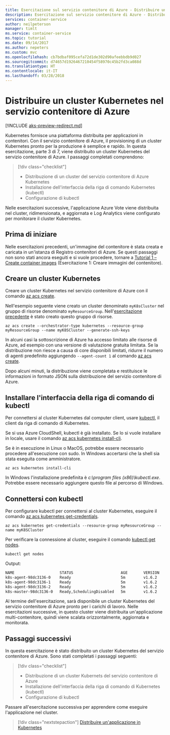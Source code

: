 ```yaml
---
title: Esercitazione sul servizio contenitore di Azure - Distribuire un cluster
description: Esercitazione sul servizio contenitore di Azure - Distribuire un cluster
services: container-service
author: neilpeterson
manager: timlt
ms.service: container-service
ms.topic: tutorial
ms.date: 09/14/2017
ms.author: nepeters
ms.custom: mvc
ms.openlocfilehash: cb7bdbaf095cefa72d1de302d90afeebbdb9d027
ms.sourcegitcommit: d74657d1926467210454f58970c45b2fd3ca088d
ms.translationtype: HT
ms.contentlocale: it-IT
ms.lasthandoff: 03/28/2018
---
```

# <a name="deploy-a-kubernetes-cluster-in-azure-container-service"></a>Distribuire un cluster Kubernetes nel servizio contenitore di Azure

[!INCLUDE [aks-preview-redirect.md](../../../includes/aks-preview-redirect.md)]

Kubernetes fornisce una piattaforma distribuita per applicazioni in contenitori. Con il servizio contenitore di Azure, il provisioning di un cluster Kubernetes pronto per la produzione è semplice e rapido. In questa esercitazione, parte 3 di 7, viene distribuito un cluster Kubernetes del servizio contenitore di Azure. I passaggi completati comprendono:

> [!div class="checklist"]
> * Distribuzione di un cluster del servizio contenitore di Azure Kubernetes
> * Installazione dell'interfaccia della riga di comando Kubernetes (kubectl)
> * Configurazione di kubectl

Nelle esercitazioni successive, l'applicazione Azure Vote viene distribuita nel cluster, ridimensionata, e aggiornata e Log Analytics viene configurato per monitorare il cluster Kubernetes.

## <a name="before-you-begin"></a>Prima di iniziare

Nelle esercitazioni precedenti, un'immagine del contenitore è stata creata e caricata in un'istanza di Registro contenitori di Azure. Se questi passaggi non sono stati ancora eseguiti e si vuole procedere, tornare a [Tutorial 1 – Create container images](./container-service-tutorial-kubernetes-prepare-app.md) (Esercitazione 1: Creare immagini del contenitore).

## <a name="create-kubernetes-cluster"></a>Creare un cluster Kubernetes

Creare un cluster Kubernetes nel servizio contenitore di Azure con il comando [az acs create](/cli/azure/acs#az_acs_create). 

Nell'esempio seguente viene creato un cluster denominato `myK8sCluster` nel gruppo di risorse denominato `myResourceGroup`. Nell'[esercitazione precedente](./container-service-tutorial-kubernetes-prepare-acr.md) è stato creato questo gruppo di risorse.

```azurecli-interactive 
az acs create --orchestrator-type kubernetes --resource-group myResourceGroup --name myK8SCluster --generate-ssh-keys 
```

In alcuni casi la sottoscrizione di Azure ha accesso limitato alle risorse di Azure, ad esempio con una versione di valutazione gratuita limitata. Se la distribuzione non riesce a causa di core disponibili limitati, ridurre il numero di agenti predefinito aggiungendo `--agent-count 1` al comando [az acs create](/cli/azure/acs#az_acs_create). 

Dopo alcuni minuti, la distribuzione viene completata e restituisce le informazioni in formato JSON sulla distribuzione del servizio contenitore di Azure.

## <a name="install-the-kubectl-cli"></a>Installare l'interfaccia della riga di comando di kubectl

Per connettersi al cluster Kubernetes dal computer client, usare [kubectl](https://kubernetes.io/docs/user-guide/kubectl/), il client da riga di comando di Kubernetes. 

Se si usa Azure CloudShell, kubectl è già installato. Se lo si vuole installare in locale, usare il comando [az acs kubernetes install-cli](/cli/azure/acs/kubernetes#install-cli).

Se è in esecuzione in Linux o MacOS, potrebbe essere necessario procedere all'esecuzione con sudo. In Windows accertarsi che la shell sia stata eseguita come amministratore.

```azurecli-interactive 
az acs kubernetes install-cli 
```

In Windows l'installazione predefinita è *c:\program files (x86)\kubectl.exe*. Potrebbe essere necessario aggiungere questo file al percorso di Windows. 

## <a name="connect-with-kubectl"></a>Connettersi con kubectl

Per configurare kubectl per connettersi al cluster Kubernetes, eseguire il comando [az acs kubernetes get-credentials](/cli/azure/acs/kubernetes#get-credentials).

```azurecli-interactive 
az acs kubernetes get-credentials --resource-group myResourceGroup --name myK8SCluster
```

Per verificare la connessione al cluster, eseguire il comando [kubectl get nodes](https://kubernetes.io/docs/user-guide/kubectl/v1.6/#get).

```azurecli-interactive
kubectl get nodes
```

Output:

```bash
NAME                    STATUS                     AGE       VERSION
k8s-agent-98dc3136-0    Ready                      5m        v1.6.2
k8s-agent-98dc3136-1    Ready                      5m        v1.6.2
k8s-agent-98dc3136-2    Ready                      5m        v1.6.2
k8s-master-98dc3136-0   Ready,SchedulingDisabled   5m        v1.6.2
```

Al termine dell'esercitazione, sarà disponibile un cluster Kubernetes del servizio contenitore di Azure pronto per i carichi di lavoro. Nelle esercitazioni successive, in questo cluster viene distribuita un'applicazione multi-contenitore, quindi viene scalata orizzontalmente, aggiornata e monitorata.

## <a name="next-steps"></a>Passaggi successivi

In questa esercitazione è stato distribuito un cluster Kubernetes del servizio contenitore di Azure. Sono stati completati i passaggi seguenti:

> [!div class="checklist"]
> * Distribuzione di un cluster Kubernets del servizio contenitore di Azure
> * Installazione dell'interfaccia della riga di comando di Kubernetes (kubectl)
> * Configurazione di kubectl

Passare all'esercitazione successiva per apprendere come eseguire l'applicazione nel cluster.

> [!div class="nextstepaction"]
> [Distribuire un'applicazione in Kubernetes](./container-service-tutorial-kubernetes-deploy-application.md)
